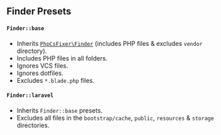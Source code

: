 ## Finder Presets

#### **`Finder::base`**
- Inherits [`PhpCsFixer\Finder`](https://github.com/FriendsOfPHP/PHP-CS-Fixer/blob/master/src/Finder.php) (includes PHP files & excludes `vendor` directory).
- Includes PHP files in all folders.
- Ignores VCS files.
- Ignores dotfiles.
- Excludes `*.blade.php` files.

#### **`Finder::laravel`**
- Inherits `Finder::base` presets.
- Excludes all files in the `bootstrap/cache`, `public`, `resources` & `storage` directories.
